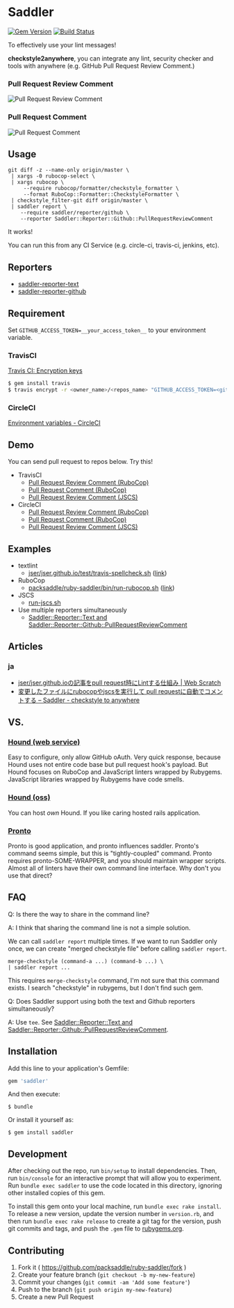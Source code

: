 # Saddler

[![Gem Version](http://img.shields.io/gem/v/saddler.svg?style=flat)](http://badge.fury.io/rb/saddler)
[![Build Status](http://img.shields.io/travis/packsaddle/ruby-saddler/master.svg?style=flat)](https://travis-ci.org/packsaddle/ruby-saddler)

To effectively use your lint messages!

**checkstyle2anywhere**, you can integrate any lint, security checker and tools with anywhere (e.g. GitHub Pull Request Review Comment.)


### Pull Request Review Comment

![Pull Request Review Comment](https://cloud.githubusercontent.com/assets/75448/6392012/842ba6e2-bdff-11e4-84c3-bc180ac199bc.png "Pull Request Review Comment")


### Pull Request Comment

![Pull Request Comment](https://cloud.githubusercontent.com/assets/75448/6392013/892d1e5a-bdff-11e4-8ffb-f8ca93507662.png "Pull Request Comment")


## Usage

```
git diff -z --name-only origin/master \
 | xargs -0 rubocop-select \
 | xargs rubocop \
     --require rubocop/formatter/checkstyle_formatter \
     --format RuboCop::Formatter::CheckstyleFormatter \
 | checkstyle_filter-git diff origin/master \
 | saddler report \
    --require saddler/reporter/github \
    --reporter Saddler::Reporter::Github::PullRequestReviewComment
```

It works!

You can run this from any CI Service (e.g. circle-ci, travis-ci, jenkins, etc).


## Reporters

* [saddler-reporter-text](https://github.com/packsaddle/ruby-saddler-reporter-text)
* [saddler-reporter-github](https://github.com/packsaddle/ruby-saddler-reporter-github)


## Requirement

Set `GITHUB_ACCESS_TOKEN=__your_access_token__` to your environment variable.


### TravisCI

[Travis CI: Encryption keys](http://docs.travis-ci.com/user/encryption-keys/)

```bash
$ gem install travis
$ travis encrypt -r <owner_name>/<repos_name> "GITHUB_ACCESS_TOKEN=<github_token>"
```


### CircleCI

[Environment variables - CircleCI](https://circleci.com/docs/environment-variables)


## Demo
You can send pull request to repos below. Try this!

* TravisCI
    * [Pull Request Review Comment (RuboCop)](https://github.com/packsaddle/example-travis_ci-pull_request_review)
    * [Pull Request Comment (RuboCop)](https://github.com/packsaddle/example-travis_ci-pull_request)
    * [Pull Request Review Comment (JSCS)](https://github.com/packsaddle/example-travis_ci-pull_request_review-jscs)
* CircleCI
    * [Pull Request Review Comment (RuboCop)](https://github.com/packsaddle/example-circle_ci-pull_request_review)
    * [Pull Request Comment (RuboCop)](https://github.com/packsaddle/example-circle_ci-pull_request)
    * [Pull Request Review Comment (JSCS)](https://github.com/packsaddle/example-circle_ci-pull_request_review-jscs)


## Examples

* textlint
    * [jser/jser.github.io/test/travis-spellcheck.sh](./example/travis-spellcheck.sh) ([link](https://github.com/jser/jser.github.io/blob/6df31731656e0ebf04f84b92e5ae3d98096214b7/test/travis-spellcheck.sh))
* RuboCop
    * [packsaddle/ruby-saddler/bin/run-rubocop.sh](./example/run-rubocop.sh) ([link](https://github.com/packsaddle/ruby-saddler/blob/f0abab9d0c43a0a062c1f062000680a49ddb27a2/bin/run-rubocop.sh))
* JSCS
    * [run-jscs.sh](./example/run-jscs.sh)
* Use multiple reporters simultaneously
    * [Saddler::Reporter::Text and Saddler::Reporter::Github::PullRequestReviewComment](./example/run-simultaneously.sh)


## Articles

### ja

* [jser/jser.github.ioの記事をpull request時にLintする仕組み | Web Scratch](http://efcl.info/2015/03/04/linting-article/)
* [変更したファイルにrubocopやjscsを実行して pull requestに自動でコメントする – Saddler - checkstyle to anywhere](http://packsaddle.org/articles/saddler-overview/)


## VS.

### [Hound (web service)](https://houndci.com/)

Easy to configure, only allow GitHub oAuth.
Very quick response,
because Hound uses not entire code base but pull request hook's payload.
But Hound focuses on RuboCop and JavaScript linters wrapped by Rubygems.
JavaScript libraries wrapped by Rubygems have code smells.


### [Hound (oss)](https://github.com/thoughtbot/hound)

You can host *own* Hound.
If you like caring hosted rails application.


### [Pronto](https://github.com/mmozuras/pronto)

Pronto is good application, and pronto influences saddler.
Pronto's command seems simple, but this is "tightly-coupled" command.
Pronto requires pronto-SOME-WRAPPER, and you should maintain wrapper scripts.
Almost all of linters have their own command line interface.
Why don't you use that direct?


## FAQ

Q: Is there the way to share in the command line?

A: I think that sharing the command line is not a simple solution.

We can call `saddler report` multiple times.
If we want to run Saddler only once, we can create "merged checkstyle file" before calling `saddler report`.

```
merge-checkstyle (command-a ...) (command-b ...) \
| saddler report ...
```

This requires `merge-checkstyle` command, I'm not sure that this command exists. I search "checkstyle" in rubygems, but I don't find such gem.


Q: Does Saddler support using both the text and Github reporters simultaneously?

A: Use `tee`. See [Saddler::Reporter::Text and Saddler::Reporter::Github::PullRequestReviewComment](./example/run-simultaneously.sh).

## Installation

Add this line to your application's Gemfile:

```ruby
gem 'saddler'
```

And then execute:

    $ bundle

Or install it yourself as:

    $ gem install saddler


## Development

After checking out the repo, run `bin/setup` to install dependencies. Then, run `bin/console` for an interactive prompt that will allow you to experiment. Run `bundle exec saddler` to use the code located in this directory, ignoring other installed copies of this gem.

To install this gem onto your local machine, run `bundle exec rake install`. To release a new version, update the version number in `version.rb`, and then run `bundle exec rake release` to create a git tag for the version, push git commits and tags, and push the `.gem` file to [rubygems.org](https://rubygems.org).


## Contributing

1. Fork it ( https://github.com/packsaddle/ruby-saddler/fork )
2. Create your feature branch (`git checkout -b my-new-feature`)
3. Commit your changes (`git commit -am 'Add some feature'`)
4. Push to the branch (`git push origin my-new-feature`)
5. Create a new Pull Request
